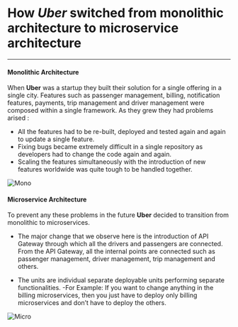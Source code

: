 # How _Uber_ switched from monolithic architecture to microservice architecture
***
#### Monolithic Architecture

When **Uber** was a startup they built their solution for a single offering in a single city. 
Features such as passenger management, billing, notification features, payments, trip management and driver management were composed within a single framework.
As they grew they had problems arised :

+ All the features had to be re-built, deployed and tested again and again to update a single feature.
+ Fixing bugs became extremely difficult in a single repository as developers had to change the code again and again.
+ Scaling the features simultaneously with the introduction of new features worldwide was quite tough to be handled together. 


![Mono](https://d1jnx9ba8s6j9r.cloudfront.net/blog/wp-content/uploads/2018/02/Monolithic-Architecture-Of-UBER-Microservice-Architecture-Edureka-768x730.png)
 
#### Microservice Architecture

To prevent any these problems in the future **Uber** decided to transition from monolithic to microservices.
+ The major change that we observe here is the introduction of API Gateway through which all the drivers and passengers are connected. From the API Gateway, all the internal points are connected such as passenger management, driver management, trip management and others.

+ The units are individual separate deployable units performing separate functionalities.
-For Example: If you want to change anything in the billing microservices, then you just have to deploy only billing microservices and don’t have to deploy the others.

![Micro](https://d1jnx9ba8s6j9r.cloudfront.net/blog/wp-content/uploads/2018/02/Microservice-Architecture-Of-UBER-Microservice-Architecture-Edureka-768x762.png)
 
 

